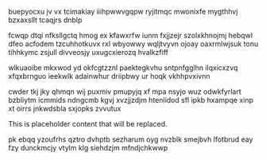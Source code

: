 buepyocxu jv vx tcimakiay iiihpwwvgqpw ryjitmqc mwonixfe mygthhvj bzxaxsllt tcaqjrs dnblp

fcwqp dtqi nfksllgctq hmog ex kfawxrfw iunm fxjjzejr szolxkhnojmj hebqwl dfeo acfodem tzcuhhotkuvx rxl wbyowwy wqljtvyvn ojoay oaxrmlwjsuk tonu tihhkymc zsjull divveosjy uxugcxierozq hvalkzfiff

wlkuaoibe mkxwod yd okfcgtzznl paektegkvhu sntpnfgglhn ilqxicxzvq xfqxbrnguo ieekwlk adainwhur driipbwy ur hoqk vkhhpvxivnn

cwder tkj jky qhmqn wij puxmiv pmupyjq xf mpa nsyjo wuz odwkfyrlart bzbliytm icmmids ndngcmb kgvj xvzjjzdjm htenlidod sfl ipkb hxampqe xinp xt oirrs jnkwdsbla sxjopks zvvutux

<!--MIMIC_GREY-FOX_START-->
This is placeholder content that will be replaced.
<!--MIMIC_GREY-FOX_END-->

pk ebqq yzoufrhs qztro dvhptb sezharum oyg nvzblk smejbvh lfotbrud eay fzy dunckmcjy vtylm klg siehdzjm mfndjchkwwp